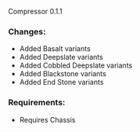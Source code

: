 Compressor 0.1.1  

### Changes:
- Added Basalt variants  
- Added Deepslate variants  
- Added Cobbled Deepslate variants  
- Added Blackstone variants  
- Added End Stone variants  

### Requirements:
- Requires Chassis